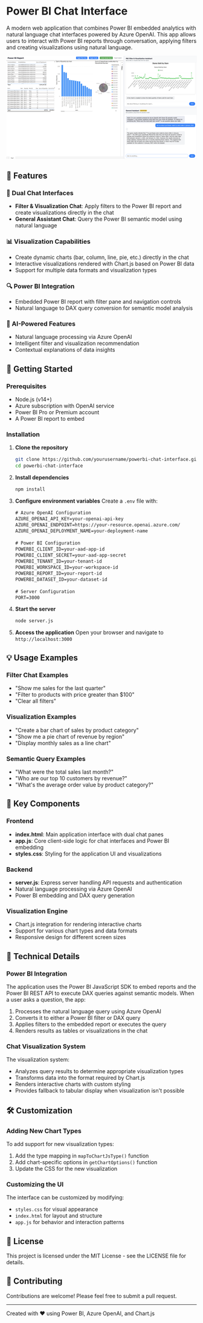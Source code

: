 # Power BI Chat Interface

A modern web application that combines Power BI embedded analytics with natural language chat interfaces powered by Azure OpenAI. This app allows users to interact with Power BI reports through conversation, applying filters and creating visualizations using natural language.

![Power BI Chat Interface](/image/screencappbi.png)

## 🌟 Features

### 💬 Dual Chat Interfaces
- **Filter & Visualization Chat**: Apply filters to the Power BI report and create visualizations directly in the chat
- **General Assistant Chat**: Query the Power BI semantic model using natural language

### 📊 Visualization Capabilities
- Create dynamic charts (bar, column, line, pie, etc.) directly in the chat
- Interactive visualizations rendered with Chart.js based on Power BI data
- Support for multiple data formats and visualization types

### 🔍 Power BI Integration
- Embedded Power BI report with filter pane and navigation controls
- Natural language to DAX query conversion for semantic model analysis

### 🧠 AI-Powered Features
- Natural language processing via Azure OpenAI
- Intelligent filter and visualization recommendation
- Contextual explanations of data insights

## 🚀 Getting Started

### Prerequisites
- Node.js (v14+)
- Azure subscription with OpenAI service
- Power BI Pro or Premium account
- A Power BI report to embed

### Installation

1. **Clone the repository**
   ```bash
   git clone https://github.com/yourusername/powerbi-chat-interface.git
   cd powerbi-chat-interface
   ```

2. **Install dependencies**
   ```bash
   npm install
   ```

3. **Configure environment variables**
   Create a `.env` file with:
   ```
   # Azure OpenAI Configuration
   AZURE_OPENAI_API_KEY=your-openai-api-key
   AZURE_OPENAI_ENDPOINT=https://your-resource.openai.azure.com/
   AZURE_OPENAI_DEPLOYMENT_NAME=your-deployment-name
   
   # Power BI Configuration
   POWERBI_CLIENT_ID=your-aad-app-id
   POWERBI_CLIENT_SECRET=your-aad-app-secret
   POWERBI_TENANT_ID=your-tenant-id
   POWERBI_WORKSPACE_ID=your-workspace-id
   POWERBI_REPORT_ID=your-report-id
   POWERBI_DATASET_ID=your-dataset-id
   
   # Server Configuration
   PORT=3000
   ```

4. **Start the server**
   ```bash
   node server.js
   ```

5. **Access the application**
   Open your browser and navigate to `http://localhost:3000`

## 💡 Usage Examples

### Filter Chat Examples
- "Show me sales for the last quarter"
- "Filter to products with price greater than $100"
- "Clear all filters"

### Visualization Examples
- "Create a bar chart of sales by product category"
- "Show me a pie chart of revenue by region"
- "Display monthly sales as a line chart"

### Semantic Query Examples
- "What were the total sales last month?"
- "Who are our top 10 customers by revenue?"
- "What's the average order value by product category?"

## 🧩 Key Components

### Frontend
- **index.html**: Main application interface with dual chat panes
- **app.js**: Core client-side logic for chat interfaces and Power BI embedding
- **styles.css**: Styling for the application UI and visualizations

### Backend
- **server.js**: Express server handling API requests and authentication
- Natural language processing via Azure OpenAI
- Power BI embedding and DAX query generation

### Visualization Engine
- Chart.js integration for rendering interactive charts
- Support for various chart types and data formats
- Responsive design for different screen sizes

## 🔧 Technical Details

### Power BI Integration
The application uses the Power BI JavaScript SDK to embed reports and the Power BI REST API to execute DAX queries against semantic models. When a user asks a question, the app:

1. Processes the natural language query using Azure OpenAI
2. Converts it to either a Power BI filter or DAX query
3. Applies filters to the embedded report or executes the query
4. Renders results as tables or visualizations in the chat

### Chat Visualization System
The visualization system:
- Analyzes query results to determine appropriate visualization types
- Transforms data into the format required by Chart.js
- Renders interactive charts with custom styling
- Provides fallback to tabular display when visualization isn't possible



## 🛠️ Customization

### Adding New Chart Types
To add support for new visualization types:
1. Add the type mapping in `mapToChartJsType()` function
2. Add chart-specific options in `getChartOptions()` function
3. Update the CSS for the new visualization

### Customizing the UI
The interface can be customized by modifying:
- `styles.css` for visual appearance
- `index.html` for layout and structure
- `app.js` for behavior and interaction patterns

## 📝 License

This project is licensed under the MIT License - see the LICENSE file for details.

## 👥 Contributing

Contributions are welcome! Please feel free to submit a pull request.


---

Created with ❤️ using Power BI, Azure OpenAI, and Chart.js